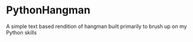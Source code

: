 # PythonHangman
A simple text based rendition of hangman built primarily to brush up on my Python skills
